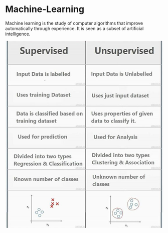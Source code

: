 # Machine-Learning

Machine learning is the study of computer algorithms that improve automatically through experience. It is seen as a subset of artificial intelligence.

![sp&usp](https://github.com/rohitm17/Machine-Learning/blob/master/Images/Supervised%20or%20unsupervised.jpeg)
